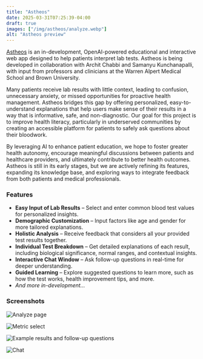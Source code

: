 ```yaml
---
title: "Astheos"
date: 2025-03-31T07:25:39-04:00
draft: true
images: ["/img/astheos/analyze.webp"]
alt: "Astheos preview"
---
```


[Astheos](https://astheos.com/) is an in-development, OpenAI-powered educational and interactive web app designed to help patients interpret lab tests. Astheos is being developed in collaboration with Archit Chabbi and Samanyu Kunchanapalli, with input from professors and clinicians at the Warren Alpert Medical School and Brown University.
<!--more-->

Many patients receive lab results with little context, leading to confusion, unnecessary anxiety, or missed opportunities for proactive health management. Astheos bridges this gap by offering personalized, easy-to-understand explanations that help users make sense of their results in a way that is informative, safe, and non-diagnostic. Our goal for this project is to improve health literacy, particularly in underserved communities by creating an accessible platform for patients to safely ask questions about their bloodwork.

By leveraging AI to enhance patient education, we hope to foster greater health autonomy, encourage meaningful discussions between patients and healthcare providers, and ultimately contribute to better health outcomes. Astheos is still in its early stages, but we are actively refining its features, expanding its knowledge base, and exploring ways to integrate feedback from both patients and medical professionals.

### Features

- **Easy Input of Lab Results** – Select and enter common blood test values for personalized insights.
- **Demographic Customization** – Input factors like age and gender for more tailored explanations.
- **Holistic Analysis** – Receive feedback that considers all your provided test results together.
- **Individual Test Breakdown** – Get detailed explanations of each result, including biological significance, normal ranges, and contextual insights.
- **Interactive Chat Window** – Ask follow-up questions in real-time for deeper understanding.
- **Guided Learning** – Explore suggested questions to learn more, such as how the test works, health improvement tips, and more.
- *And more in-development...*

### Screenshots

![Analyze page](/img/astheos/analyze.webp)

![Metric select](/img/astheos/metrics.webp)

![Example results and follow-up questions](/img/astheos/result.webp)

![Chat](/img/astheos/chat.webp)
